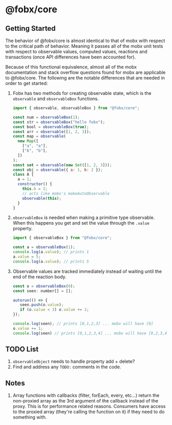 # @fobx/core

## Getting Started

The behavior of @fobx/core is almost identical to that of mobx with respect to the critical path of behavior. Meaning it
passes all of the mobx unit tests with respect to observable values, computed values, reactions and transactions (once
API differences have been accounted for).

Because of this functional equivalence, almost all of the mobx documentation and stack overflow questions found for mobx
are applicable to @fobx/core. The following are the notable differences that are needed in order to get started:

1. Fobx has two methods for creating observable state, which is the `observable` and `observableBox` functions.

   ```js
   import { observable, observableBox } from "@fobx/core";

   const num = observableBox(1);
   const str = observableBox("hello fobx");
   const bool = observableBox(true);
   const arr = observable([1, 2, 3]);
   const map = observable(
     new Map([
       ["a", "a"],
       ["b", "b"],
     ])
   );
   const set = observable(new Set([1, 2, 3]));
   const obj = observable({ a: 1, b: 2 });
   class A {
     a = 1;
     constructor() {
       this.b = 2;
       // acts like mobx's makeAutoObservable
       observable(this);
     }
   }
   ```

2. `observableBox` is needed when making a primitive type observable. When this happens you get and set the value
   through the `.value` property.

   ```js
   import { observableBox } from "@fobx/core";

   const a = observableBox(1);
   console.log(a.value); // prints 1
   a.value = 5;
   console.log(a.value); // prints 5
   ```

3. Observable values are tracked immediately instead of waiting until the end of the reaction body.

   ```js
   const o = observableBox(0);
   const seen: number[] = [];

   autorun(() => {
      seen.push(o.value);
      if (o.value < 3) o.value += 1;
   });

   console.log(seen); // prints [0,1,2,3] ... mobx will have [0]
   o.value += 1;
   console.log(seen) // prints [0,1,2,3,4] ... mobx will have [0,2,3,4]
   ```

## TODO List

1. `observableObject` needs to handle property add + delete?
1. Find and address any `TODO:` comments in the code.

## Notes

1. Array functions with callbacks (filter, forEach, every, etc...) return the non-proxied array as the 3rd argument of
   the callback instead of the proxy. This is for performance related reasons. Consumers have access to the proxied
   array (they're calling the function on it) if they need to do something with.
